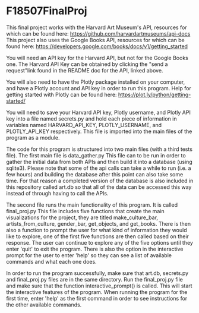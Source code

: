 # F18507FinalProj
This final project works with the Harvard Art Museum's API, resources for which can be found here: https://github.com/harvardartmuseums/api-docs
This project also uses the Google Books API, resources for which can be found here: https://developers.google.com/books/docs/v1/getting_started

You will need an API key for the Harvard API, but not for the Google Books one. The Harvard API Key can be obtained by clicking the "send a request"link found in the README doc for the API, linked above.

You will also need to have the Plotly package installed on your computer, and have a Plotly account and API key in order to run this program. Help for getting started with Plotly can be found here: https://plot.ly/python/getting-started/

You will need to save your Harvard API key, Plotly username, and Plotly API key into a file named secrets.py and hold each piece of information in variables named HARVARD_API_KEY, PLOTLY_USERNAME, and PLOTLY_API_KEY respectively. This file is imported into the main files of the program as a module.

The code for this program is structured into two main files (with a third tests file). The first main file is data_gather.py This file can to be run in order to gather the initial data from both APIs and then build it into a database (using sqlite3). Please note that some of the api calls can take a while to run (i.e. a few hours) and building the database after this point can also take some time. For that reason a completed version of the database is also included in this repository called art.db so that all of the data can be accessed this way instead of through having to call the APIs.

The second file runs the main functionality of this program. It is called final_proj.py This file includes five functions that create the main visualizations for the project, they are titled make_culture_bar, artists_from_culture, gender_bar, get_objects, and get_books. There is then also a function to prompt the user for what kind of information they would like to explore, one of the first five functions are then called based on their response. The user can continue to explore any of the five options until they enter 'quit' to exit the program. There is also the option in the interactive prompt for the user to enter 'help' so they can see a list of available commands and what each one does.

In order to run the program successfully, make sure that art.db, secrets.py and final_proj.py files are in the same directory. Run the final_proj.py file and make sure that the function interactive_prompt() is called. This will start the interactive features of the program. When running the program for the first time, enter 'help' as the first command in order to see instructions for the other available commands.
